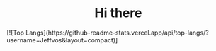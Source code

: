<h1 align='center'>Hi there</h1>
[![Top Langs](https://github-readme-stats.vercel.app/api/top-langs/?username=Jeffvos&layout=compact)]


